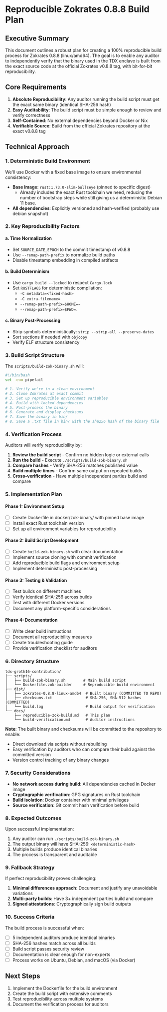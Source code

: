 # Reproducible Zokrates 0.8.8 Build Plan

## Executive Summary

This document outlines a robust plan for creating a 100% reproducible build process for Zokrates 0.8.8 (linux/amd64). The goal is to enable any auditor to independently verify that the binary used in the TDX enclave is built from the exact source code at the official Zokrates v0.8.8 tag, with bit-for-bit reproducibility.

## Core Requirements

1. **Absolute Reproducibility**: Any auditor running the build script must get the exact same binary (identical SHA-256 hash)
2. **Easy Auditability**: The build script must be simple enough to review and verify correctness
3. **Self-Contained**: No external dependencies beyond Docker or Nix
4. **Verifiable Source**: Build from the official Zokrates repository at the exact v0.8.8 tag

## Technical Approach

### 1. Deterministic Build Environment

We'll use Docker with a fixed base image to ensure environmental consistency:

- **Base Image**: `rust:1.73.0-slim-bullseye` (pinned to specific digest)
  - Already includes the exact Rust toolchain we need, reducing the number of bootstrap steps while still giving us a deterministic Debian 11 base.
- **All dependencies**: Explicitly versioned and hash-verified (probably use debian snapshot)

### 2. Key Reproducibility Factors

#### a. Time Normalization
- Set `SOURCE_DATE_EPOCH` to the commit timestamp of v0.8.8
- Use `--remap-path-prefix` to normalize build paths
- Disable timestamp embedding in compiled artifacts

#### b. Build Determinism
- Use `cargo build --locked` to respect `Cargo.lock`
- Set `RUSTFLAGS` for deterministic compilation:
  - `-C metadata=<fixed-hash>`
  - `-C extra-filename=`
  - `--remap-path-prefix=$HOME=~`
  - `--remap-path-prefix=$PWD=.`

#### c. Binary Post-Processing
- Strip symbols deterministically: `strip --strip-all --preserve-dates`
- Sort sections if needed with `objcopy`
- Verify ELF structure consistency

### 3. Build Script Structure

The `scripts/build-zok-binary.sh` will:

```bash
#!/bin/bash
set -euo pipefail

# 1. Verify we're in a clean environment
# 2. Clone Zokrates at exact commit
# 3. Set up reproducible environment variables
# 4. Build with locked dependencies
# 5. Post-process the binary
# 6. Generate and display checksums
# 7. Save the binary in bin/
# 8. Save a .txt file in bin/ with the sha256 hash of the binary file
```

### 4. Verification Process

Auditors will verify reproducibility by:

1. **Review the build script** - Confirm no hidden logic or external calls
2. **Run the build** - Execute `./scripts/build-zok-binary.sh`
3. **Compare hashes** - Verify SHA-256 matches published value
4. **Build multiple times** - Confirm same output on repeated builds
5. **Cross-verification** - Have multiple independent parties build and compare

### 5. Implementation Plan

#### Phase 1: Environment Setup
- [ ] Create Dockerfile in docker/zok-binary/ with pinned base image
- [ ] Install exact Rust toolchain version
- [ ] Set up all environment variables for reproducibility

#### Phase 2: Build Script Development
- [ ] Create `build-zok-binary.sh` with clear documentation
- [ ] Implement source cloning with commit verification
- [ ] Add reproducible build flags and environment setup
- [ ] Implement deterministic post-processing

#### Phase 3: Testing & Validation
- [ ] Test builds on different machines
- [ ] Verify identical SHA-256 across builds
- [ ] Test with different Docker versions
- [ ] Document any platform-specific considerations

#### Phase 4: Documentation
- [ ] Write clear build instructions
- [ ] Document all reproducibility measures
- [ ] Create troubleshooting guide
- [ ] Provide verification checklist for auditors

### 6. Directory Structure

```
tdx-groth16-contribution/
├── scripts/
│   ├── build-zok-binary.sh        # Main build script
│   └── Dockerfile.zok-builder     # Reproducible build environment
├── dist/
│   ├── zokrates-0.8.8-linux-amd64  # Built binary (COMMITTED TO REPO)
│   ├── checksums.txt               # SHA-256, SHA-512 hashes (COMMITTED)
│   └── build.log                   # Build output for verification
└── docs/
    ├── reproducible-zok-build.md   # This plan
    └── build-verification.md       # Auditor instructions
```

**Note**: The built binary and checksums will be committed to the repository to enable:
- Direct download via scripts without rebuilding
- Easy verification by auditors who can compare their build against the committed version
- Version control tracking of any binary changes

### 7. Security Considerations

- **No network access during build**: All dependencies cached in Docker image
- **Cryptographic verification**: GPG signatures on Rust toolchain
- **Build isolation**: Docker container with minimal privileges
- **Source verification**: Git commit hash verification before build

### 8. Expected Outcomes

Upon successful implementation:

1. Any auditor can run `./scripts/build-zok-binary.sh`
2. The output binary will have SHA-256: `<deterministic-hash>`
3. Multiple builds produce identical binaries
4. The process is transparent and auditable

### 9. Fallback Strategy

If perfect reproducibility proves challenging:

1. **Minimal differences approach**: Document and justify any unavoidable variations
2. **Multi-party builds**: Have 3+ independent parties build and compare
3. **Signed attestations**: Cryptographically sign build outputs

### 10. Success Criteria

The build process is successful when:

- [ ] 5 independent auditors produce identical binaries
- [ ] SHA-256 hashes match across all builds
- [ ] Build script passes security review
- [ ] Documentation is clear enough for non-experts
- [ ] Process works on Ubuntu, Debian, and macOS (via Docker)

## Next Steps

1. Implement the Dockerfile for the build environment
2. Create the build script with extensive comments
3. Test reproducibility across multiple systems
4. Document the verification process for auditors
